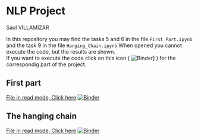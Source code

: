 # NLP Project
Saul VILLAMIZAR

In this repository you may find the tasks 5 and 6 in the file `First_Part.ipynb` and the task 9 in the file `Hanging_Chain.ipynb` 
When opened you cannot execute the code, but the results are shown.  
If you want to execute the code click on this icon ( ![Binder](https://mybinder.org/badge_logo.svg)] ) for the correspondig part of the project.

## First part ##
[File in read mode, Click here](https://nbviewer.jupyter.org/github/saulvp23/NLP/blob/master/First_part.ipynb)
[![Binder](https://mybinder.org/badge_logo.svg)](https://mybinder.org/v2/gh/saulvp23/NLP/master?filepath=First_part.ipynb)

## The hanging chain ##
[File in read mode, Click here](https://nbviewer.jupyter.org/github/saulvp23/NLP/blob/master/Hanging_chain.ipynb)
[![Binder](https://mybinder.org/badge_logo.svg)](https://mybinder.org/v2/gh/saulvp23/NLP/master?filepath=Hanging_chain.ipynb)

